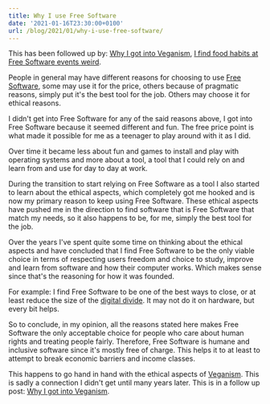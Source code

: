 ```yaml
---
title: Why I use Free Software
date: '2021-01-16T23:30:00+0100'
url: /blog/2021/01/why-i-use-free-software/
---
```


This has been followed up by: [Why I got into Veganism](/blog/2021/01/why-i-got-into-veganism/),
[I find food habits at Free Software events weird](/blog/2021/01/i-find-food-habits-at-free-software-events-weird/).

People in general may have different reasons for choosing to use
[Free Software](https://en.wikipedia.org/wiki/Free_software), some
may use it for the price, others because of pragmatic reasons,
simply put it's the best tool for the job. Others may choose it for
ethical reasons.

I didn't get into Free Software for any of the said reasons above, I got into
Free Software because it seemed different and fun. The free price point is
what made it possible for me as a teenager to play around with it as I did.

Over time it became less about fun and games to install and play with
operating systems and more about a tool, a tool that I could rely on and
learn from and use for day to day at work.

During the transition to start relying on Free Software as a tool I also
started to learn about the ethical aspects, which completely got me hooked
and is now my primary reason to keep using Free Software. These ethical
aspects have pushed me in the direction to find software that is Free
Software that match my needs, so it also happens to be, for me, simply the
best tool for the job.

Over the years I've spent quite some time on thinking about the ethical
aspects and have concluded that I find Free Software to be the only viable
choice in terms of respecting users freedom and choice to study, improve and
learn from software and how their computer works. Which makes sense since
that's the reasoning for how it was founded.

For example: I find Free Software to be one of the best ways to close, or at
least reduce the size of the [digital divide](https://en.wikipedia.org/wiki/Digital_divide). It may not do
it on hardware, but every bit helps.

So to conclude, in my opinion, all the reasons stated here makes Free
Software the only acceptable choice for people who care about human rights
and treating people fairly. Therefore, Free Software is humane and inclusive
software since it's mostly free of charge. This helps it to at least to
attempt to break economic barriers and income classes.

This happens to go hand in hand with the ethical aspects of
[Veganism](https://en.wikipedia.org/wiki/Veganism#Ethical_veganism). This is sadly a connection I didn't get until many
years later. This is in a follow up post: [Why I got into Veganism](/blog/2021/01/why-i-got-into-veganism/).
